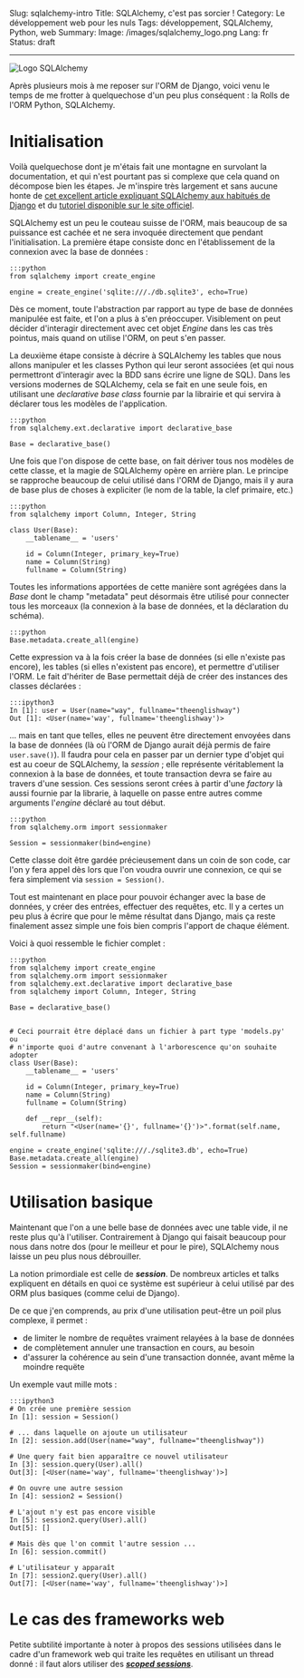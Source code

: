 Slug: sqlalchemy-intro
Title: SQLAlchemy, c'est pas sorcier !
Category: Le développement web pour les nuls
Tags: développement, SQLAlchemy, Python, web
Summary:
Image: /images/sqlalchemy_logo.png
Lang: fr
Status: draft

___

![Logo SQLAlchemy][sqlalchemy-logo]

Après plusieurs mois à me reposer sur l'ORM de Django, voici venu le temps de me
frotter à quelquechose d'un peu plus conséquent : la Rolls de l'ORM Python,
SQLAlchemy.

# Initialisation

Voilà quelquechose dont je m'étais fait une montagne en survolant la
documentation, et qui n'est pourtant pas si complexe que cela quand on
décompose bien les étapes. Je m'inspire très largement et sans aucune honte de
[cet excellent article expliquant SQLAlchemy aux habitués de Django][sqlalchemy-django]
et du [tutoriel disponible sur le site officiel][sqlalchemy-tutorial].

SQLAlchemy est un peu le couteau suisse de l'ORM, mais beaucoup de sa puissance
est cachée et ne sera invoquée directement que pendant l'initialisation. La
première étape consiste donc en l'établissement de la connexion avec la base
de données :

    :::python
    from sqlalchemy import create_engine

    engine = create_engine('sqlite:///./db.sqlite3', echo=True)

Dès ce moment, toute l'abstraction par rapport au type de base de données
manipulée est faite, et l'on a plus à s'en préoccuper. Visiblement on peut
décider d'interagir directement avec cet objet *Engine* dans les cas très
pointus, mais quand on utilise l'ORM, on peut s'en passer.

La deuxième étape consiste à décrire à SQLAlchemy les tables que nous allons
manipuler et les classes Python qui leur seront associées (et qui nous
permettront d'interagir avec la BDD sans écrire une ligne de SQL). Dans les
versions modernes de SQLAlchemy, cela se fait en une seule fois, en utilisant
une *declarative base class* fournie par la librairie et qui servira à déclarer
tous les modèles de l'application.

    :::python
    from sqlalchemy.ext.declarative import declarative_base

    Base = declarative_base()

Une fois que l'on dispose de cette base, on fait dériver tous nos modèles de
cette classe, et la magie de SQLAlchemy opère en arrière plan. Le principe se
rapproche beaucoup de celui utilisé dans l'ORM de Django, mais il y aura de base
plus de choses à expliciter (le nom de la table, la clef primaire, etc.)

    :::python
    from sqlalchemy import Column, Integer, String

    class User(Base):
        __tablename__ = 'users'

        id = Column(Integer, primary_key=True)
        name = Column(String)
        fullname = Column(String)

Toutes les informations apportées de cette manière sont agrégées dans la *Base*
dont le champ "metadata" peut désormais être utilisé pour connecter tous les
morceaux (la connexion à la base de données, et la déclaration du schéma).

    :::python
    Base.metadata.create_all(engine)

Cette expression va à la fois créer la base de données (si elle n'existe pas
encore), les tables (si elles n'existent pas encore), et permettre d'utiliser
l'ORM. Le fait d'hériter de Base permettait déjà de créer des instances des
classes déclarées :

    :::ipython3
    In [1]: user = User(name="way", fullname="theenglishway")
    Out [1]: <User(name='way', fullname='theenglishway')>

... mais en tant que telles, elles ne peuvent être directement envoyées dans la
base de données (là où l'ORM de Django aurait déjà permis de faire
`user.save()`). Il faudra pour cela en passer par un dernier type d'objet
qui est au coeur de SQLAlchemy, la *session* ; elle représente véritablement
la connexion à la base de données, et toute transaction devra se faire au
travers d'une session. Ces sessions seront crées à partir d'une *factory* là
aussi fournie par la librarie, à laquelle on passe entre autres comme arguments
l'*engine* déclaré au tout début.

    :::python
    from sqlalchemy.orm import sessionmaker

    Session = sessionmaker(bind=engine)

Cette classe doit être gardée précieusement dans un coin de son code, car l'on
y fera appel dès lors que l'on voudra ouvrir une connexion, ce qui se fera
simplement via `session = Session()`.

Tout est maintenant en place pour pouvoir échanger avec la base de données, y
créer des entrées, effectuer des requêtes, etc. Il y a certes un peu plus à
écrire que pour le même résultat dans Django, mais ça reste finalement assez
simple une fois bien compris l'apport de chaque élément.

Voici à quoi ressemble le fichier complet :

    :::python
    from sqlalchemy import create_engine
    from sqlalchemy.orm import sessionmaker
    from sqlalchemy.ext.declarative import declarative_base
    from sqlalchemy import Column, Integer, String

    Base = declarative_base()


    # Ceci pourrait être déplacé dans un fichier à part type 'models.py' ou
    # n'importe quoi d'autre convenant à l'arborescence qu'on souhaite adopter
    class User(Base):
        __tablename__ = 'users'

        id = Column(Integer, primary_key=True)
        name = Column(String)
        fullname = Column(String)

        def __repr__(self):
            return "<User(name='{}', fullname='{}')>".format(self.name, self.fullname)

    engine = create_engine('sqlite:///./sqlite3.db', echo=True)
    Base.metadata.create_all(engine)
    Session = sessionmaker(bind=engine)

# Utilisation basique

Maintenant que l'on a une belle base de données avec une table vide, il ne reste
plus qu'à l'utiliser. Contrairement à Django qui faisait beaucoup pour nous dans
notre dos (pour le meilleur et pour le pire), SQLAlchemy nous laisse un peu plus
nous débrouiller.

La notion primordiale est celle de **_session_**. De nombreux articles et talks
expliquent en détails en quoi ce système est supérieur à celui utilisé par des
ORM plus basiques (comme celui de Django).

De ce que j'en comprends, au prix d'une utilisation peut-être un poil plus
complexe, il permet :

* de limiter le nombre de requêtes vraiment relayées à la base de données
* de complètement annuler une transaction en cours, au besoin
* d'assurer la cohérence au sein d'une transaction donnée, avant même la
moindre requëte

Un exemple vaut mille mots :

    :::ipython3
    # On crée une première session
    In [1]: session = Session()

    # ... dans laquelle on ajoute un utilisateur
    In [2]: session.add(User(name="way", fullname="theenglishway"))

    # Une query fait bien apparaître ce nouvel utilisateur
    In [3]: session.query(User).all()
    Out[3]: [<User(name='way', fullname='theenglishway')>]

    # On ouvre une autre session
    In [4]: session2 = Session()

    # L'ajout n'y est pas encore visible
    In [5]: session2.query(User).all()
    Out[5]: []

    # Mais dès que l'on commit l'autre session ...
    In [6]: session.commit()

    # L'utilisateur y apparaît
    In [7]: session2.query(User).all()
    Out[7]: [<User(name='way', fullname='theenglishway')>]

# Le cas des frameworks web

Petite subtilité importante à noter à propos des sessions utilisées dans le
cadre d'un framework web qui traite les requêtes en utilisant un thread donné :
il faut alors utiliser des [**_scoped sessions_**][sqlalchemy-sessions].


[sqlalchemy-django]: http://lucumr.pocoo.org/2011/7/19/sqlachemy-and-you/
[sqlalchemy-tutorial]: https://docs.sqlalchemy.org/en/latest/orm/tutorial.html
[sqlalchemy-logo]: /images/sqlalchemy_logo.png
[sqlalchemy-sessions]: http://docs.sqlalchemy.org/en/latest/orm/contextual.html#using-thread-local-scope-with-web-applications
